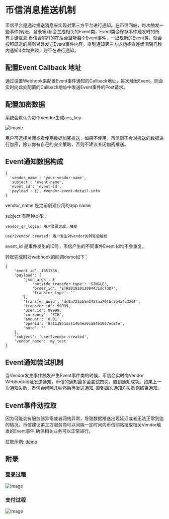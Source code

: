 # 币信消息推送机制

币信平台是通过推送消息来实现对第三方平台进行通知。在币信网站，每次触发一些事件(转账、登录等)都会生成相关的Event类，Event类会保存事件触发时的所有关键信息,币信会实时的在后台监听每个Event事件，一出现新的Event类，就会按照既定的规则对外发送Event事件内容，直到通知第三方成功或者连续间隔几秒内通知4次均失败，则不在进行通知。

## 配置Event Callback 地址
通过设置Webhook来配置Event事件通知的Callback地址，每次触发Event，则会实时向此处配置的Callback地址中发送Event事件的Post请求。

## 配置加密数据
系统会默认为每个Vendor生成aes_key.

![image](https://raw.githubusercontent.com/haobtc/openplatform/master/images/vendor_aes_key.png)

用户可选择关闭或者使用数据加密推送，如果不使用，币信则不会对推送的数据进行加密，除非你有自己的安全策略，否则不建议关闭加密推送。

## Event通知数据构成

```
{
  'vendor_name': 'your-vendor-name',
  'subject': 'event-name',
  'event_id': 'event-id',
  'payload': {}, #vendor-event-detail-info
}

```
vendor_name 是之前创建应用的app name

subject 有两种类型：

```
vendor_qr_login: 用户登录之后，触发

user2vendor.created: 用户发生对vendor的转账后触发

```


event_id 是事件发生的ID号，币信产生的不同事件Event Id均不会重复。

转账完成时对webhook的回调demo如下： 

```
{
    'event_id': 1651736,
    'payload': {
        'json_args': {
            'outside_transfer_type': 'SINGLE',
            'order_id': 'ETH20181012094431dcfd87',
            'transfer_type': ''
        },
        'transfer_uuid': 'dc0a723bb5e2457aa70fbc7b4a4c320f',
        'transfer.id': 99999,
        'user.id': 99999,
        'currency': 'ETH',
        'amount': '0.01',
        'openid': '8a111851sss1464ea0ca84b10e7ec8fe',
        'note': ''
    },
    'subject': 'user2vendor.created',
    'vendor_name': 'my_test'
}
```

## Event通知尝试机制
当Vendor发生事件触发产生Event事件类的时候，币信会实时向Vendor Webhook地址发送通知，币信的通知最多会尝试四次，直到通知成功。如果上一次通知失败，币信会间隔几秒然后再发送通知, 直到四次通知均失败则结束通知。

## Event事件动拉取
因为可能会有服务器异常或者网络异常，导致数据推送出现延迟或者无法正常到达的情况，币信建议第三方服务商可以间隔一定时间向币信网站拉取相关Vendor触发的Event事件,确保相关业务可以正常进行。

拉取示例: [demo]()

## 附录

### 登录过程

![image](https://raw.githubusercontent.com/haobtc/openplatform/master/images/UserLogin.png)

### 支付过程

![image](https://raw.githubusercontent.com/haobtc/openplatform/master/images/openplatform_pay.png)
